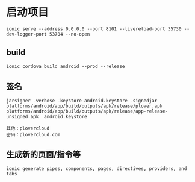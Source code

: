 # 启动项目

    ionic serve --address 0.0.0.0 --port 8101 --livereload-port 35730 --dev-logger-port 53704 --no-open

## build

    ionic cordova build android --prod --release

## 签名

    jarsigner -verbose -keystore android.keystore -signedjar platforms/android/app/build/outputs/apk/release/plover.apk platforms/android/app/build/outputs/apk/release/app-release-unsigned.apk  android.keystore

    其他：plovercloud
    密码：plovercloud.com

## 生成新的页面/指令等

    ionic generate pipes, components, pages, directives, providers, and tabs